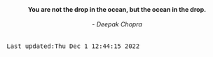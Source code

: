 
<div align="center"><b><span>You are not the drop in the ocean, but the ocean in the drop.</span></b><br><br><i> - Deepak Chopra</i></div>
<br><br><kbd>Last updated:Thu Dec  1 12:44:15 2022</kbd>